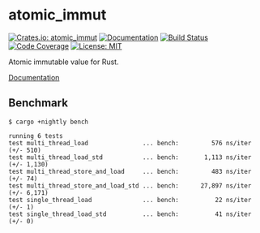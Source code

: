 atomic_immut
============

[![Crates.io: atomic_immut](http://meritbadge.herokuapp.com/atomic_immut)](https://crates.io/crates/atomic_immut)
[![Documentation](https://docs.rs/atomic_immut/badge.svg)](https://docs.rs/atomic_immut)
[![Build Status](https://travis-ci.org/sile/atomic_immut.svg?branch=master)](https://travis-ci.org/sile/atomic_immut)
[![Code Coverage](https://codecov.io/gh/sile/atomic_immut/branch/master/graph/badge.svg)](https://codecov.io/gh/sile/atomic_immut/branch/master)
[![License: MIT](https://img.shields.io/badge/license-MIT-blue.svg)](LICENSE)

Atomic immutable value for Rust.

[Documentation](https://docs.rs/atomic_immut)


Benchmark
----------

```console
$ cargo +nightly bench

running 6 tests
test multi_thread_load               ... bench:         576 ns/iter (+/- 510)
test multi_thread_load_std           ... bench:       1,113 ns/iter (+/- 1,130)
test multi_thread_store_and_load     ... bench:         483 ns/iter (+/- 74)
test multi_thread_store_and_load_std ... bench:      27,897 ns/iter (+/- 6,171)
test single_thread_load              ... bench:          22 ns/iter (+/- 1)
test single_thread_load_std          ... bench:          41 ns/iter (+/- 0)
```
